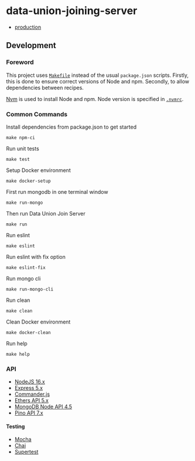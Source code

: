 # data-union-joining-server

- [production](http://kraken-frontend.eba-73nbhbmu.eu-central-1.elasticbeanstalk.com/)

## Development

### Foreword
This project uses [`Makefile`](./blob/main/Makefile) instead of the usual `package.json` scripts. Firstly, this is done to ensure correct versions of Node and npm. Secondly, to allow dependencies between recipes.

[Nvm](https://github.com/nvm-sh/nvm#readme) is used to install Node and npm. Node version is specified in [`.nvmrc`](./blob/main/.nvmrc).

### Common Commands

Install dependencies from package.json to get started
```
make npm-ci
```

Run unit tests
```
make test
```

Setup Docker environment
```
make docker-setup
```

First run mongodb in one terminal window
```
make run-mongo
```

Then run Data Union Join Server
```
make run
```

Run eslint
```
make eslint
```

Run eslint with fix option
```
make eslint-fix
```

Run mongo cli
```
make run-mongo-cli
```

Run clean
```
make clean
```

Clean Docker environment
```
make docker-clean
```

Run help
```
make help
```

### API

- [NodeJS 16.x](https://nodejs.org/dist/latest-v16.x/docs/api/)
- [Express 5.x](https://expressjs.com/en/5x/api.html)
- [Commander.js](https://www.npmjs.com/package/commander)
- [Ethers API 5.x](https://docs.ethers.io/v5/api/)
- [MongoDB Node API 4.5](https://mongodb.github.io/node-mongodb-native/4.5/)
- [Pino API 7.x](https://github.com/pinojs/pino/blob/master/docs/api.md)

#### Testing
- [Mocha](https://mochajs.org/api/)
- [Chai](https://www.chaijs.com/api/assert/)
- [Supertest](https://www.npmjs.com/package/supertest)
